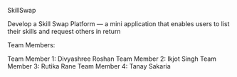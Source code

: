 SkillSwap

Develop a Skill Swap Platform — a mini application that enables users to list their skills and
request others in return


Team Members:

Team Member 1: Divyashree Roshan
Team Member 2: Ikjot Singh
Team Member 3: Rutika Rane
Team Member 4: Tanay Sakaria
